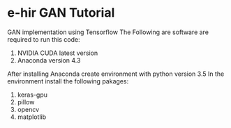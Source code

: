 # e-hir GAN Tutorial
GAN implementation using Tensorflow
The Following are software are required to run this code:
1. NVIDIA CUDA latest version
2. Anaconda version 4.3

  After installing Anaconda create environment with python version 3.5
In the environment install the following pakages:

1. keras-gpu
2. pillow 
3. opencv 
4. matplotlib 
